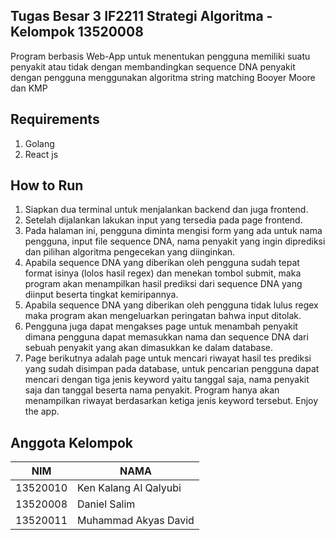 ## Tugas Besar 3 IF2211 Strategi Algoritma - Kelompok 13520008
Program berbasis Web-App untuk menentukan pengguna memiliki suatu penyakit atau tidak dengan membandingkan sequence DNA penyakit dengan pengguna menggunakan algoritma string matching Booyer Moore dan KMP
## Requirements
1. Golang
2. React js

## How to Run
1. Siapkan dua terminal untuk menjalankan backend dan juga frontend.
2. Setelah dijalankan lakukan input yang tersedia pada page frontend.
3. Pada halaman ini, pengguna diminta mengisi form yang ada untuk nama pengguna, input file sequence DNA, nama penyakit yang ingin diprediksi dan pilihan algoritma pengecekan yang diinginkan.
4. Apabila sequence DNA yang diberikan oleh pengguna sudah tepat format isinya (lolos hasil regex) dan menekan tombol submit, maka program akan menampilkan hasil prediksi dari sequence DNA yang diinput beserta tingkat kemiripannya.
5. Apabila sequence DNA yang diberikan oleh pengguna tidak lulus regex maka program akan mengeluarkan peringatan bahwa input ditolak.
6. Pengguna juga dapat mengakses page untuk menambah penyakit dimana pengguna dapat memasukkan nama dan sequence DNA dari sebuah penyakit yang akan dimasukkan ke dalam database.
7. Page berikutnya adalah page untuk mencari riwayat hasil tes prediksi yang sudah disimpan pada database, untuk pencarian pengguna dapat mencari dengan tiga jenis keyword yaitu tanggal saja, nama penyakit saja dan tanggal beserta nama penyakit. Program hanya akan menampilkan riwayat berdasarkan ketiga jenis keyword tersebut.
Enjoy the app.

## Anggota Kelompok
| NIM      | NAMA                        |
|----------|-----------------------------|
| 13520010 | Ken Kalang Al Qalyubi       | 
| 13520008 | Daniel Salim                | 
| 13520011 | Muhammad Akyas David        |
